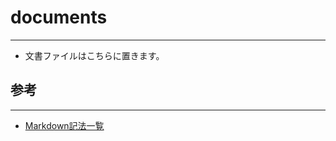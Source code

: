 # documents
---
- 文書ファイルはこちらに置きます。

## 参考
---
- [Markdown記法一覧](https://qiita.com/oreo/items/82183bfbaac69971917f)

